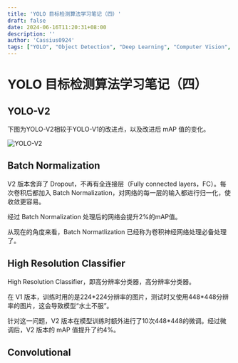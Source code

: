 ```yaml
---
title: 'YOLO 目标检测算法学习笔记（四）'
draft: false
date: 2024-06-16T11:20:31+08:00
description: ''
author: 'Cassius0924'
tags: ["YOLO", "Object Detection", "Deep Learning", "Computer Vision", "Notes"]
---
```


# YOLO 目标检测算法学习笔记（四）

## YOLO-V2

下图为YOLO-V2相较于YOLO-V1的改进点，以及改进后 mAP 值的变化。

![YOLO-V2](https://s2.loli.net/2023/08/30/CmvK9W1bdpauPtR.png)

## Batch Normalization

V2 版本舍弃了 Dropout，不再有全连接层（Fully connected layers，FC）。每次卷积后都加入 Batch Normalization，对网络的每一层的输入都进行归一化，使收敛更容易。

经过 Batch Normalization 处理后的网络会提升2%的mAP值。

从现在的角度来看，Batch Normatlization 已经称为卷积神经网络处理必备处理了。

## High Resolution Classifier

High Resolution Classifier，即高分辨率分类器，高分辨率分类器。

在 V1 版本，训练时用的是224\*224分辨率的图片，测试时又使用448\*448分辨率的图片，这会导致模型“水土不服”。

针对这一问题，V2 版本在模型训练时额外进行了10次448\*448的微调。经过微调后，V2 版本的 mAP 值提升了约4%。

## Convolutional

